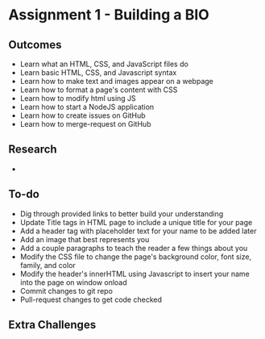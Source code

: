 # Assignment 1 - Building a BIO

## Outcomes
- Learn what an HTML, CSS, and JavaScript files do
- Learn basic HTML, CSS, and Javascript syntax
- Learn how to make text and images appear on a webpage
- Learn how to format a page's content with CSS
- Learn how to modify html using JS
- Learn how to start a NodeJS application
- Learn how to create issues on GitHub
- Learn how to merge-request on GitHub

## Research
- 

## To-do
- Dig through provided links to better build your understanding
- Update Title tags in HTML page to include a unique title for your page
- Add a header tag with placeholder text for your name to be added later
- Add an image that best represents you
- Add a couple paragraphs to teach the reader a few things about you
- Modify the CSS file to change the page's background color, font size, family, and color
- Modify the header's innerHTML using Javascript to insert your name into the page on window onload
- Commit changes to git repo
- Pull-request changes to get code checked


## Extra Challenges